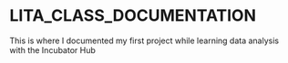 # LITA_CLASS_DOCUMENTATION
This is where I documented my first project while learning data analysis with the Incubator Hub

